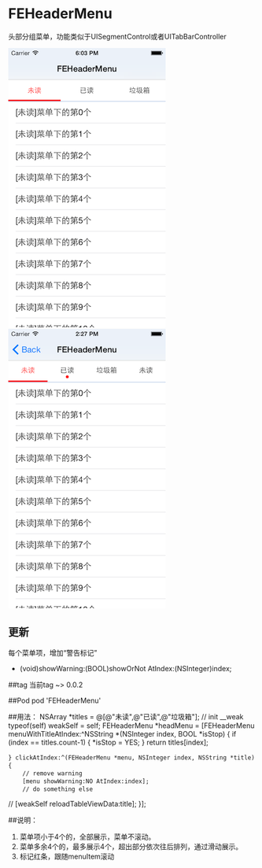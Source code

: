 # FEHeaderMenu
头部分组菜单，功能类似于UISegmentControl或者UITabBarController

![image](https://github.com/wzf/FEHeaderMenu/raw/master/ScreenShot/ScreenShot0.png)
![image](https://github.com/wzf/FEHeaderMenu/raw/master/ScreenShot/ScreenShot1.png)

## 更新
每个菜单项，增加“警告标记”  
  - (void)showWarning:(BOOL)showOrNot AtIndex:(NSInteger)index;

##tag
当前tag ~> 0.0.2

##Pod
pod 'FEHeaderMenu'

##用法：
    NSArray *titles = @[@"未读",@"已读",@"垃圾箱"];
    // init
    __weak typeof(self) weakSelf = self;
    FEHeaderMenu *headMenu = [FEHeaderMenu menuWithTitleAtIndex:^NSString *(NSInteger index, BOOL *isStop) {
        if (index == titles.count-1) {
            *isStop = YES;
        }
        return titles[index];
        
    } clickAtIndex:^(FEHeaderMenu *menu, NSInteger index, NSString *title) {
        // remove warning 
        [menu showWarning:NO AtIndex:index];
        // do something else
//        [weakSelf reloadTableViewData:title];
    }];
    
##说明：
  1. 菜单项小于4个的，全部展示，菜单不滚动。
  2. 菜单多余4个的，最多展示4个，超出部分依次往后排列，通过滑动展示。
  2. 标记红条，跟随menuItem滚动
